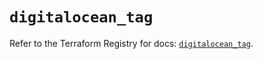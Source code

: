 # `digitalocean_tag`

Refer to the Terraform Registry for docs: [`digitalocean_tag`](https://registry.terraform.io/providers/digitalocean/digitalocean/2.49.2/docs/resources/tag).
